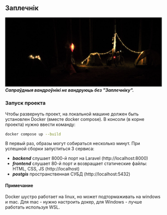 ## Заплечнік

![img.png](docs/neman-night.png)
_**Сапраўдныя вандроўнікі не вандруюць без "Заплечніку".**_

### Запуск проекта
Чтобы развернуть проект, на локальной машине должен быть установлен Docker (вместе docker compose).
В консоли (в корне проекта) нужно ввести команду:
```bash
docker compose up --build
```
В первый раз, образы могут собираться несколько минут. При успешной сборки запуститься 3 сервиса:
- **_backend_** слушает 8000-й порт на Laravel (http://localhost:8000)
- **_frontend_** слушает 80-й порт и возвращает статические файлы: HTML, CSS, JS (http://localhost)
- **_postgis_** пространственная СУБД (http://localhost:5432)

#### Примечание
Docker шустро работает на linux, но может подтормаживать на windows и mac.
Для mac - нужно настроить докер, для Windows - лучше работать используя WSL.